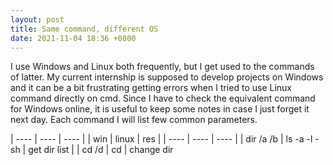 ```yaml
---
layout: post
title: Same command, different OS
date: 2021-11-04 18:36 +0800
---
```


I use Windows and Linux both frequently, but I get used to the commands of latter. My current internship is supposed to develop
projects on Windows and it can be a bit frustrating getting errors when I tried to use Linux command directly on cmd. 
Since I have to check the equivalent command for Windows online, it is useful to keep some notes in case I just forget it next day.
Each command I will list few common parameters.

| ---- | ---- | ---- |
| win | linux | res |
| ---- | ---- | ---- |
| dir /a /b  | ls -a -l -sh | get dir list |
| cd /d | cd | change dir 


